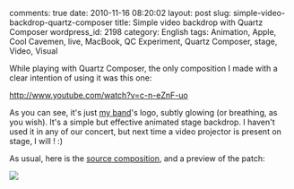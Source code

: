 comments: true
date: 2010-11-16 08:20:02
layout: post
slug: simple-video-backdrop-quartz-composer
title: Simple video backdrop with Quartz Composer
wordpress_id: 2198
category: English
tags: Animation, Apple, Cool Cavemen, live, MacBook, QC Experiment, Quartz Composer, stage, Video, Visual

While playing with Quartz Composer, the only composition I made with a clear intention of using it was this one:

http://www.youtube.com/watch?v=c-n-eZnF-uo

As you can see, it's just [my band](http://coolcavemen.com)'s logo, subtly glowing (or breathing, as you wish). It's a simple but effective animated stage backdrop. I haven't used it in any of our concert, but next time a video projector is present on stage, I will ! :)

As usual, here is the [source composition](http://kevin.deldycke.com/static/documents/glowing-cool-cavemen.qtz), and a preview of the patch:

![](http://kevin.deldycke.com/wp-content/uploads/2010/10/glowing-cool-cavemen-patch.png)

